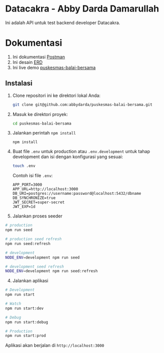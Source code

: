 # Datacakra - Abby Darda Damarullah

Ini adalah API untuk test backend developer Datacakra.

# Dokumentasi

1. Ini dokumentasi [Postman](https://documenter.getpostman.com/view/3704595/2s9Y5Ww3Bf)
2. Ini desain [ERD](https://dbdocs.io/darda.abby/puskesma-balai-bersama)
3. Ini live demo [puskesmas-balai-bersama](https://puskesmas-balai-bersama.onrender.com)

## Instalasi

1. Clone repositori ini ke direktori lokal Anda:

   ```bash
   git clone git@github.com:abbydarda/puskesmas-balai-bersama.git
   ```

2. Masuk ke direktori proyek:

   ```bash
   cd puskesmas-balai-bersama
   ```

3. Jalankan perintah `npm install`

   ```
   npm install
   ```

4. Buat file `.env` untuk production atau `.env.development` untuk tahap development dan isi dengan konfigurasi yang sesuai:

   ```bash
   touch .env
   ```

   Contoh isi file `.env`:

   ```
   APP_PORT=3000
   APP_URL=http://localhost:3000
   DB_URI=postgres://username:password@localhost:5432/dbname
   DB_SYNCHRONIZE=true
   JWT_SECRET=super-secret
   JWT_EXP=1d
   ```

5. Jalankan proses seeder

```bash
# production
npm run seed

# production seed refresh
npm run seed:refresh

# development
NODE_ENV=development npm run seed

# development seed refresh
NODE_ENV=development npm run seed:refresh

```

4. Jalankan aplikasi

```bash
# Development
npm run start

# Watch
npm run start:dev

# Debug
npm run start:debug

# Production
npm run start:prod

```

Aplikasi akan berjalan di `http://localhost:3000`
